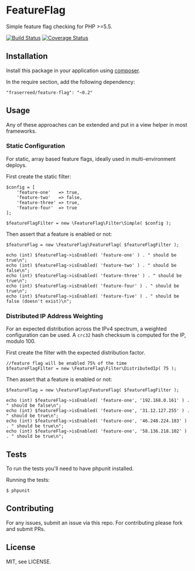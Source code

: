 FeatureFlag
===========

Simple feature flag checking for PHP >=5.5.

[![Build Status](https://travis-ci.org/fraserreed/feature-flag.svg?branch=master)](https://travis-ci.org/fraserreed/feature-flag)
[![Coverage Status](https://coveralls.io/repos/fraserreed/feature-flag/badge.png?branch=master)](https://coveralls.io/r/fraserreed/feature-flag?branch=master)


## Installation

Install this package in your application using [composer](http://composer.org).

In the require section, add the following dependency:
```
"fraserreed/feature-flag": "~0.2"
```

## Usage

Any of these approaches can be extended and put in a view helper in most frameworks.

### Static Configuration

For static, array based feature flags, ideally used in multi-environment deploys.

First create the static filter:

```
$config = [
    'feature-one'   => true,
    'feature-two'   => false,
    'feature-three' => true,
    'feature-four'  => true
];

$featureFlagFilter = new \FeatureFlag\Filter\Simple( $config );
```

Then assert that a feature is enabled or not:

```
$featureFlag = new \FeatureFlag\FeatureFlag( $featureFlagFilter );

echo (int) $featureFlag->isEnabled( 'feature-one' ) . " should be true\n";
echo (int) $featureFlag->isEnabled( 'feature-two' ) . " should be false\n";
echo (int) $featureFlag->isEnabled( 'feature-three' ) . " should be true\n";
echo (int) $featureFlag->isEnabled( 'feature-four' ) . " should be true\n";
echo (int) $featureFlag->isEnabled( 'feature-five' ) . " should be false (doesn't exist)\n";
```

### Distributed IP Address Weighting

For an expected distribution across the IPv4 spectrum, a weighted configuration can be used.  A `crc32` hash checksum is computed for the IP, modulo 100.

First create the filter with the expected distribution factor.

```
//feature flag will be enabled 75% of the time
$featureFlagFilter = new \FeatureFlag\Filter\DistributedIp( 75 );
```

Then assert that a feature is enabled or not:

```
$featureFlag = new \FeatureFlag\FeatureFlag( $featureFlagFilter );

echo (int) $featureFlag->isEnabled( 'feature-one', '192.168.0.161' ) . " should be false\n";
echo (int) $featureFlag->isEnabled( 'feature-one', '31.12.127.255' ) . " should be true\n";
echo (int) $featureFlag->isEnabled( 'feature-one', '46.248.224.183' ) . " should be true\n";
echo (int) $featureFlag->isEnabled( 'feature-one', '58.136.218.102' ) . " should be true\n";
```

## Tests

To run the tests you'll need to have phpunit installed.

Running the tests:

```
$ phpunit
```

## Contributing

For any issues, submit an issue via this repo.  For contributing please fork and submit PRs.

## License

MIT, see LICENSE.
